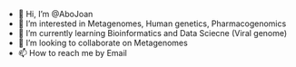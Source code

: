 - 👋 Hi, I’m @AboJoan
- 👀 I’m interested in Metagenomes, Human genetics, Pharmacogenomics  
- 🌱 I’m currently learning Bioinformatics and Data Sciecne (Viral genome)
- 💞️ I’m looking to collaborate on Metagenomes 
- 📫 How to reach me by Email

<!---
AboJoan/AboJoan is a ✨ special ✨ repository because its `README.md` (this file) appears on your GitHub profile.
You can click the Preview link to take a look at your changes.
--->

